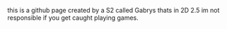 this is a github page created by a S2 called Gabrys thats in 2D 2.5 im not responsible if you get caught playing games.
